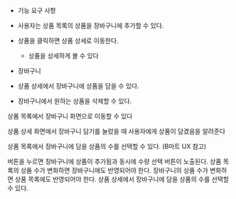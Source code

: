 - 기능 요구 사항

- 사용자는 상품 목록의 상품을 장바구니에 추가할 수 있다.
- 상품을 클릭하면 상품 상세로 이동한다.
    - 상품을 상세하게 볼 수 있다

- 장바구니
- 상품 상세에서 장바구니에 상품을 담을 수 있다.
- 장바구니에서 원하는 상품을 삭제할 수 있다.

상품 목록에서 장바구니 화면으로 이동할 수 있다

상품 상세 화면에서 장바구니 담기를 눌렀을 때 사용자에게 상품이 담겼음을 알려준다

상품 목록에서 장바구니에 담을 상품의 수를 선택할 수 있다. (B마트 UX 참고)

버튼을 누르면 장바구니에 상품이 추가됨과 동시에 수량 선택 버튼이 노출된다.
상품 목록의 상품 수가 변화하면 장바구니에도 반영되어야 한다.
장바구니의 상품 수가 변화하면 상품 목록에도 반영되어야 한다.
상품 상세에서 장바구니에 담을 상품의 수를 선택할 수 있다.
